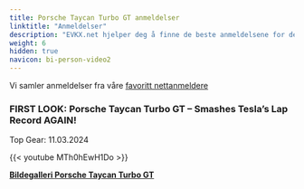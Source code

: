 ```yaml
---
title: Porsche Taycan Turbo GT anmeldelser
linktitle: "Anmeldelser"
description: "EVKX.net hjelper deg å finne de beste anmeldelsene for denne modellen."
weight: 6
hidden: true
navicon: bi-person-video2
---
```

Vi samler anmeldelser fra våre [favoritt nettanmeldere](../../../../../guides/evreviewers/)

<div class="container text-center shadow p-2 pe-4 mb-5 bg-body-tertiary rounded border">
<h3>FIRST LOOK: Porsche Taycan Turbo GT – Smashes Tesla’s Lap Record AGAIN!</h3>
<p>Top Gear: 11.03.2024</p>

{{< youtube MTh0hEwH1Do >}}

</div>
<div class="mt-3 mb-3">
<a href="../gallery/" class="text-decoration-none text-black">
<strong><i class="bi-arrow-left"></i>Bildegalleri  </strong>
</a>
<a href="../" class="text-decoration-none text-black float-end">
<strong>Porsche Taycan Turbo GT <i class="bi-arrow-right"></i></strong>
</a>
</div>
